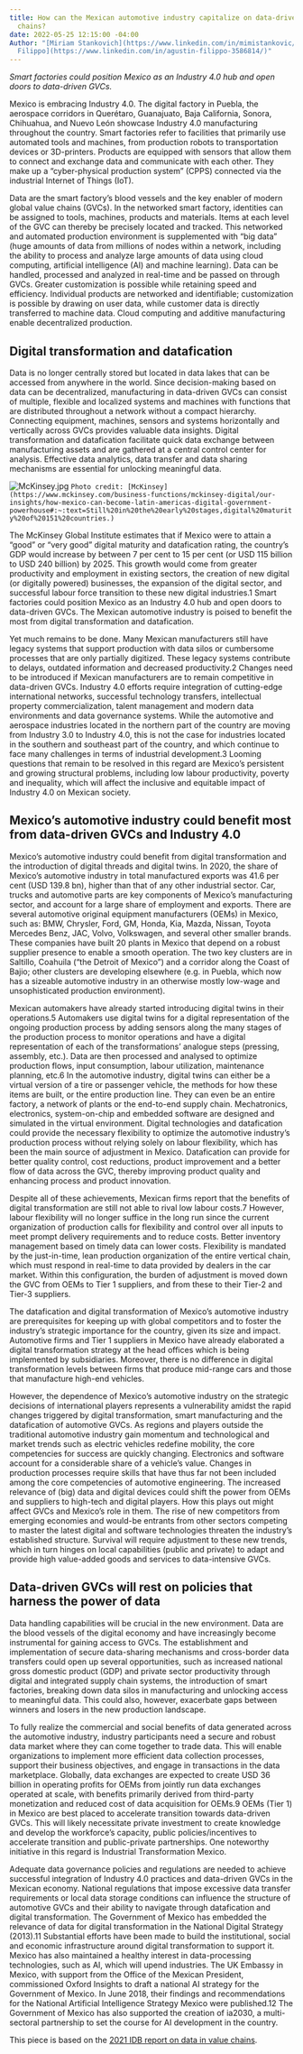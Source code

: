 ```yaml
---
title: How can the Mexican automotive industry capitalize on data-driven global value
  chains?
date: 2022-05-25 12:15:00 -04:00
Author: "[Miriam Stankovich](https://www.linkedin.com/in/mimistankovic/) and [Agustin
  Filippo](https://www.linkedin.com/in/agustin-filippo-3586814/)"
---
```


*Smart factories could position Mexico as an Industry 4.0 hub and open doors to data-driven GVCs.*

Mexico is embracing Industry 4.0. The digital factory in Puebla, the aerospace corridors in Querétaro, Guanajuato, Baja California, Sonora, Chihuahua, and Nuevo León showcase Industry 4.0 manufacturing throughout the country. Smart factories refer to facilities that primarily use automated tools and machines, from production robots to transportation devices or 3D-printers. Products are equipped with sensors that allow them to connect and exchange data and communicate with each other. They make up a “cyber-physical production system” (CPPS) connected via the industrial Internet of Things (IoT).

Data are the smart factory’s blood vessels and the key enabler of modern global value chains (GVCs). In the networked smart factory, identities can be assigned to tools, machines, products and materials. Items at each level of the GVC can thereby be precisely located and tracked. This networked and automated production environment is supplemented with “big data” (huge amounts of data from millions of nodes within a network, including the ability to process and analyze large amounts of data using cloud computing, artificial intelligence (AI) and machine learning). Data can be handled, processed and analyzed in real-time and be passed on through GVCs. Greater customization is possible while retaining speed and efficiency. Individual products are networked and identifiable; customization is possible by drawing on user data, while customer data is directly transferred to machine data. Cloud computing and additive manufacturing enable decentralized production.

<!--more-->

## Digital transformation and datafication
Data is no longer centrally stored but located in data lakes that can be accessed from anywhere in the world. Since decision-making based on data can be decentralized, manufacturing in data-driven GVCs can consist of multiple, flexible and localized systems and machines with functions that are distributed throughout a network without a compact hierarchy. Connecting equipment, machines, sensors and systems horizontally and vertically across GVCs provides valuable data insights. Digital transformation and datafication facilitate quick data exchange between manufacturing assets and are gathered at a central control center for analysis. Effective  data analytics, data transfer and data sharing mechanisms are essential for unlocking meaningful data.

![McKinsey.jpg](/uploads/McKinsey.jpg)
`Photo credit: [McKinsey](https://www.mckinsey.com/business-functions/mckinsey-digital/our-insights/how-mexico-can-become-latin-americas-digital-government-powerhouse#:~:text=Still%20in%20the%20early%20stages,digital%20maturity%20of%20151%20countries.)`

The McKinsey Global Institute estimates that if Mexico were to attain a “good” or “very good” digital maturity and datafication rating, the country’s GDP would increase by between 7 per cent to 15 per cent (or USD 115 billion to USD 240 billion) by 2025. This growth would come from greater productivity and employment in existing sectors, the creation of new digital (or digitally powered) businesses, the expansion of the digital sector, and successful labour force transition to these new digital industries.1 Smart factories could position Mexico as an Industry 4.0 hub and open doors to data-driven GVCs. The Mexican automotive industry is poised to benefit the most from digital transformation and datafication.

Yet much remains to be done. Many Mexican manufacturers still have legacy systems that support production with data silos or cumbersome processes that are only partially digitized. These legacy systems contribute to delays, outdated information and decreased productivity.2 Changes need to be introduced if Mexican manufacturers are to remain competitive in data-driven GVCs. Industry 4.0 efforts require integration of cutting-edge international networks, successful technology transfers, intellectual property commercialization, talent management and modern data environments and data governance systems. While the automotive and aerospace industries located in the northern part of the country are moving from Industry 3.0 to Industry 4.0, this is not the case for industries located in the southern and southeast part of the country, and which continue to face many challenges in terms of industrial development.3 Looming questions that remain to be resolved in this regard are Mexico’s persistent and growing structural problems, including low labour productivity, poverty and inequality, which will affect the inclusive and equitable impact of Industry 4.0 on Mexican society. 

## Mexico’s automotive industry could benefit most from data-driven GVCs and Industry 4.0
Mexico’s automotive industry could benefit from digital transformation and the introduction of digital threads and digital twins. In 2020, the share of Mexico’s automotive industry in total manufactured exports was 41.6 per cent (USD 139.8 bn), higher than that of any other industrial sector. Car, trucks and automotive parts are key components of Mexico’s manufacturing sector, and account for a large share of employment and exports. There are several automotive original equipment manufacturers (OEMs) in Mexico, such as: BMW, Chrysler, Ford, GM, Honda, Kia, Mazda, Nissan, Toyota Mercedes Benz, JAC, Volvo, Volkswagen, and several other smaller brands. These companies have built 20 plants in Mexico that depend on a robust supplier presence to enable a smooth operation. The two key clusters are in Saltillo, Coahuila (“the Detroit of Mexico”) and a corridor along the Coast of Bajio; other clusters are developing elsewhere (e.g. in Puebla, which now has a sizeable automotive industry in an otherwise mostly low-wage and unsophisticated production environment).

Mexican automakers have already started introducing digital twins in their operations.5 Automakers use digital twins for a digital representation of the ongoing production process by adding sensors along the many stages of the production process to monitor operations and have a digital representation of each of the transformations’ analogue steps (pressing, assembly, etc.). Data are then processed and analysed to optimize production flows, input consumption, labour utilization, maintenance planning, etc.6 In the automotive industry, digital twins can either be a virtual version of a tire or passenger vehicle, the methods for how these items are built, or the entire production line. They can even be an entire factory, a network of plants or the end-to-end supply chain. Mechatronics, electronics, system-on-chip and embedded software are designed and simulated in the virtual environment. Digital technologies and datafication could provide the necessary flexibility to optimize the automotive industry’s production process without relying solely on labour flexibility, which has been the main source of adjustment in Mexico. Datafication can provide for better quality control, cost reductions, product improvement and a better flow of data across the GVC, thereby improving product quality and enhancing process and product innovation.

Despite all of these achievements, Mexican firms report that the benefits of digital transformation are still not able to rival low labour costs.7 However, labour flexibility will no longer suffice in the long run since the current organization of production calls for flexibility and control over all inputs to meet prompt delivery requirements and to reduce costs. Better inventory management based on timely data can lower costs. Flexibility is mandated by the just-in-time, lean production organization of the entire vertical chain, which must respond in real-time to data provided by dealers in the car market. Within this configuration, the burden of adjustment is moved down the GVC from OEMs to Tier 1 suppliers, and from these to their Tier-2 and Tier-3 suppliers.

The datafication and digital transformation of Mexico’s automotive industry are prerequisites for keeping up with global competitors and to foster the industry’s strategic importance for the country, given its size and impact. Automotive firms and Tier 1 suppliers in Mexico have already elaborated a digital transformation strategy at the head offices which is being implemented by subsidiaries. Moreover, there is no difference in digital transformation levels between firms that produce mid-range cars and those that manufacture high-end vehicles.

However, the dependence of Mexico’s automotive industry on the strategic decisions of international players represents a vulnerability amidst the rapid changes triggered by digital transformation, smart manufacturing and the datafication of automotive GVCs. As regions and players outside the traditional automotive industry gain momentum and technological and market trends such as electric vehicles redefine mobility, the core competencies for success are quickly changing. Electronics and software account for a considerable share of a vehicle’s value. Changes in production processes require skills that have thus far not been included among the core competencies of automotive engineering. The increased relevance of (big) data and digital devices could shift the power from OEMs and suppliers to high-tech and digital players. How this plays out might affect GVCs and Mexico’s role in them. The rise of new competitors from emerging economies and would-be entrants from other sectors competing to master the latest digital and software technologies threaten the industry’s established structure. Survival will require adjustment to these new trends, which in turn hinges on local capabilities (public and private) to adapt and provide high value-added goods and services to data-intensive GVCs.

## Data-driven GVCs will rest on policies that harness the power of data 
Data handling capabilities will be crucial in the new environment. Data are the blood vessels of the digital economy and have increasingly become instrumental for gaining access to GVCs. The establishment and implementation of secure data-sharing mechanisms and cross-border data transfers could open up several opportunities, such as increased national gross domestic product (GDP) and private sector productivity through digital and integrated supply chain systems, the introduction of smart factories, breaking down data silos in manufacturing and unlocking access to meaningful data. This could also, however, exacerbate gaps between winners and losers in the new production landscape.

To fully realize the commercial and social benefits of data generated across the automotive industry, industry participants need a secure and robust data market where they can come together to trade data. This will enable organizations to implement more efficient data collection processes, support their business objectives, and engage in transactions in the data marketplace. Globally, data exchanges are expected to create USD 36 billion in operating profits for OEMs from jointly run data exchanges operated at scale, with benefits primarily derived from third-party monetization and reduced cost of data acquisition for OEMs.9 OEMs (Tier 1) in Mexico are best placed to accelerate transition towards data-driven GVCs. This will likely necessitate private investment to create knowledge and develop the workforce’s capacity, public policies/incentives to accelerate transition and public-private partnerships. One noteworthy initiative in this regard is Industrial Transformation Mexico.

Adequate data governance policies and regulations are needed to achieve successful integration of Industry 4.0 practices and data-driven GVCs in the Mexican economy. National regulations that impose excessive data transfer requirements or local data storage conditions can influence the structure of automotive GVCs and their ability to navigate through datafication and digital transformation. The Government of Mexico has embedded the relevance of data for digital transformation in the National Digital Strategy (2013).11 Substantial efforts have been made to build the institutional, social and economic infrastructure around digital transformation to support it. Mexico has also maintained a healthy interest in data-processing technologies, such as AI, which will upend industries. The UK Embassy in Mexico, with support from the Office of the Mexican President, commissioned Oxford Insights to draft a national AI strategy for the Government of Mexico. In June 2018, their findings and recommendations for the National Artificial Intelligence Strategy Mexico were published.12 The Government of Mexico has also supported the creation of ia2030, a multi-sectoral partnership to set the course for AI development in the country.

This piece is based on the [2021 IDB report on data in value chains](https://publications.iadb.org/en/global-value-chain-data-mexico-automotive-and-electronics-sectors).
